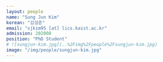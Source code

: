 ```yaml
---
layout: people
name: "Sung Jun Kim"
korean: "김성준"
email: "sjkim95 [at] lics.kaist.ac.kr"
admission: 202008
position: "PhD Student"
# ![sungjun-kim.jpg](..%2Fimg%2Fpeople%2Fsungjun-kim.jpg)
image: "/img/people/sungjun-kim.jpg"
---
```

